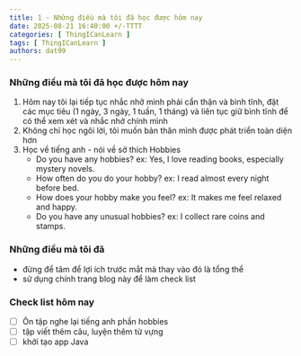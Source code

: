 ```yaml
---
title: 1 - Những điều mà tôi đã học được hôm nay
date: 2025-08-21 16:40:00 +/-TTTT
categories: [ ThingICanLearn ]
tags: [ ThingICanLearn ]   
authors: dat99
---
```


### Những điều mà tôi đã học được hôm nay

1. Hôm nay tôi lại tiếp tục nhắc nhở mình phải cẩn thận và bình tĩnh, đặt các mục tiêu (1 ngày, 3 ngày, 1 tuần, 1 tháng) và liên tục giữ bình tĩnh để có thể xem xét và nhắc nhở chính mình
2. Không chỉ học ngôi lời, tôi muốn bản thân mình được phát triển toàn diện hơn
3. Học về tiếng anh - nói về sở thích Hobbies
    - Do you have any hobbies?
    ex: Yes, I love reading books, especially mystery novels.
    - How often do you do your hobby?
    ex: I read almost every night before bed.
    - How does your hobby make you feel?
    ex: It makes me feel relaxed and happy.
    - Do you have any unusual hobbies?
    ex: I collect rare coins and stamps.

### Những điều mà tôi đã 
- đừng để tâm để lợi ích trước mắt mà thay vào đó là tổng thể
- sử dụng chính trang blog này để làm check list

### Check list hôm nay
- [ ] Ôn tập nghe lại tiếng anh phần hobbies
- [ ] tập viết thêm câu, luyện thêm từ vựng
- [ ] khởi tạo app Java
